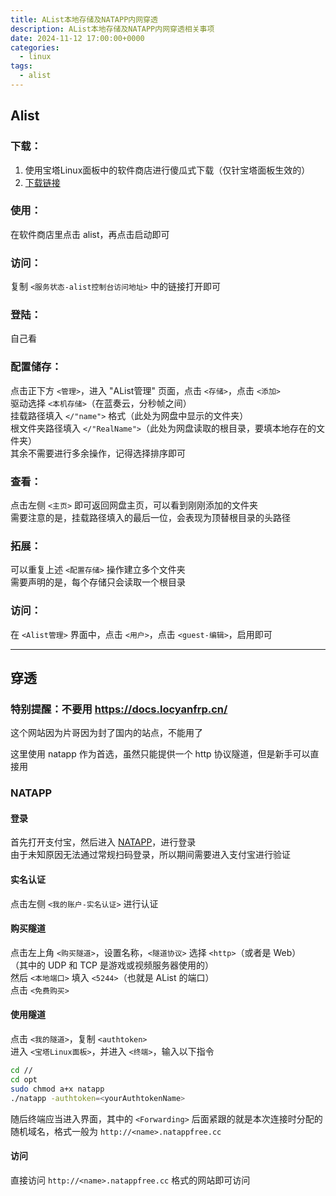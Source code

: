 ```yaml
---
title: AList本地存储及NATAPP内网穿透
description: AList本地存储及NATAPP内网穿透相关事项
date: 2024-11-12 17:00:00+0000
categories:
  - linux
tags:
  - alist
---
```


## **Alist**

### 下载：
1. 使用宝塔Linux面板中的软件商店进行傻瓜式下载（仅针宝塔面板生效的）
2. [下载链接](#)

### 使用：
在软件商店里点击 alist，再点击启动即可

### 访问：
复制 `<服务状态-alist控制台访问地址>` 中的链接打开即可

### 登陆：
自己看

### 配置储存：
点击正下方 `<管理>`，进入 "AList管理" 页面，点击 `<存储>`，点击 `<添加>`  
驱动选择 `<本机存储>`（在蓝奏云，分秒帧之间）  
挂载路径填入 `</"name">` 格式（此处为网盘中显示的文件夹）  
根文件夹路径填入 `</"RealName">`（此处为网盘读取的根目录，要填本地存在的文件夹）  
其余不需要进行多余操作，记得选择排序即可

### 查看：
点击左侧 `<主页>` 即可返回网盘主页，可以看到刚刚添加的文件夹  
需要注意的是，挂载路径填入的最后一位，会表现为顶替根目录的头路径

### 拓展：
可以重复上述 `<配置存储>` 操作建立多个文件夹  
需要声明的是，每个存储只会读取一个根目录

### 访问：
在 `<Alist管理>` 界面中，点击 `<用户>`，点击 `<guest-编辑>`，启用即可

---

## **穿透**

### 特别提醒：不要用 https://docs.locyanfrp.cn/
这个网站因为片哥因为封了国内的站点，不能用了

这里使用 natapp 作为首选，虽然只能提供一个 http 协议隧道，但是新手可以直接用

### **NATAPP**

#### 登录
首先打开支付宝，然后进入 [NATAPP](https://natapp.cn)，进行登录  
由于未知原因无法通过常规扫码登录，所以期间需要进入支付宝进行验证

#### 实名认证
点击左侧 `<我的账户-实名认证>` 进行认证

#### 购买隧道
点击左上角 `<购买隧道>`，设置名称，`<隧道协议>` 选择 `<http>`（或者是 Web）  
（其中的 UDP 和 TCP 是游戏或视频服务器使用的）  
然后 `<本地端口>` 填入 `<5244>`（也就是 AList 的端口）  
点击 `<免费购买>`

#### 使用隧道
点击 `<我的隧道>`，复制 `<authtoken>`  
进入 `<宝塔Linux面板>`，并进入 `<终端>`，输入以下指令

```bash
cd //
cd opt
sudo chmod a+x natapp
./natapp -authtoken=<yourAuthtokenName>
```

随后终端应当进入界面，其中的 `<Forwarding>` 后面紧跟的就是本次连接时分配的随机域名，格式一般为 `http://<name>.natappfree.cc`

#### 访问
直接访问 `http://<name>.natappfree.cc` 格式的网站即可访问
